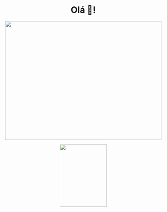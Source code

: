 <h1 align="center">
  Olá 👋!
</h1>
 
 <p align="center">
<img align="center" width="500" height="380" src="https://user-images.githubusercontent.com/63877012/187077008-12266686-3779-40ea-afc7-27013c238e2c.png">
<p/>
 
  <p align="center">
  <img align="center" width="150" height="200" src="https://github-readme-stats.vercel.app/api?username=Gabrielcefetzada&show_icons=true&count_private=true&theme=dracula">
<p/>

